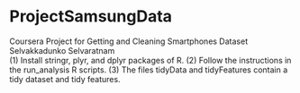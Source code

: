 # ProjectSamsungData
Coursera Project for Getting and Cleaning Smartphones Dataset                        
Selvakkadunko Selvaratnam                         
(1) Install stringr, plyr, and dplyr packages of R.
(2) Follow the instructions in the run_analysis R scripts.
(3) The files tidyData and tidyFeatures contain a tidy dataset and tidy features.  
